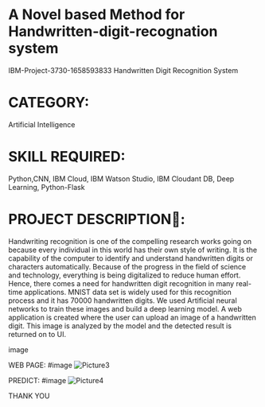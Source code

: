 # A Novel based Method for Handwritten-digit-recognation system
IBM-Project-3730-1658593833
Handwritten Digit Recognition System

# CATEGORY:
Artificial Intelligence

# SKILL REQUIRED:
Python,CNN, IBM Cloud, IBM Watson Studio, IBM Cloudant DB, Deep Learning, Python-Flask

# PROJECT DESCRIPTION📒:
Handwriting recognition is one of the compelling research works going on because every individual in this world has their own style of writing. It is the capability of the computer to identify and understand handwritten digits or characters automatically. Because of the progress in the field of science and technology, everything is being digitalized to reduce human effort. Hence, there comes a need for handwritten digit recognition in many real-time applications. MNIST data set is widely used for this recognition process and it has 70000 handwritten digits. We used Artificial neural networks to train these images and build a deep learning model. A web application is created where the user can upload an image of a handwritten digit. This image is analyzed by the model and the detected result is returned on to UI.

image

WEB PAGE:
#image
![Picture3](https://user-images.githubusercontent.com/102220406/233922280-da92ca50-e434-49a9-b75d-b74b4b9b9fb5.png)

PREDICT:
#image
![Picture4](https://user-images.githubusercontent.com/102220406/233923119-a72968bf-a0a1-4dc1-a360-769cfbf109dc.png)


THANK YOU
